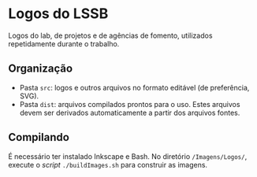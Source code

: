 # Logos do LSSB

Logos do lab, de projetos e de agências de fomento, utilizados repetidamente durante o trabalho. 

## Organização

- Pasta `src`: logos e outros arquivos no formato editável (de preferência, SVG).
- Pasta `dist`: arquivos compilados prontos para o uso. Estes arquivos devem ser derivados automaticamente a partir dos arquivos fontes.

## Compilando

É necessário ter instalado Inkscape e Bash. No diretório `/Imagens/Logos/`, execute o *script* `./buildImages.sh` para construir as imagens.